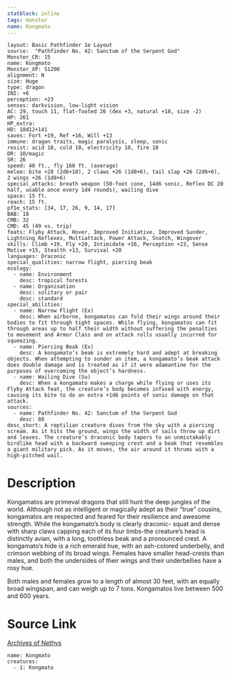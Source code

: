 ```yaml
---
statblock: inline
tags: monster
name: Kongmato
---
```

```statblock
layout: Basic Pathfinder 1e Layout
source:  "Pathfinder No. 42: Sanctum of the Serpent God"
Monster_CR: 15
name: Kongmato
Monster_XP: 51200
alignment: N
size: Huge
type: dragon
INI: +6
perception: +23
senses: darkvision, low-light vision
AC: 29, touch 11, flat-footed 26 (dex +3, natural +18, size -2)
HP: 261
HP_extra: 
HD: 18d12+141
saves: Fort +19, Ref +16, Will +13
immune: dragon traits, magic paralysis, sleep, sonic
resist: acid 10, cold 10, electricity 10, fire 10
DR: 10/magic
SR: 26
speed: 40 ft., fly 160 ft. (average)
melee: bite +28 (2d6+18), 2 claws +26 (1d8+6), tail slap +26 (2d6+6), 2 wings +26 (1d8+6)
special_attacks: breath weapon (50-foot cone, 14d6 sonic, Reflex DC 20 half, usable once every 1d4 rounds), wailing dive
space: 15 ft.
reach: 15 ft.
pf1e_stats: [34, 17, 26, 9, 14, 17]
BAB: 18
CMB: 32
CMD: 45 (49 vs. trip)
feats: Flyby Attack, Hover, Improved Initiative, Improved Sunder, Lightning Reflexes, Multiattack, Power Attack, Snatch, Wingover
skills: Climb +19, Fly +20, Intimidate +16, Perception +23, Sense Motive +15, Stealth +13, Survival +20
languages: Draconic
special_qualities: narrow flight, piercing beak
ecology:
  - name: Environment
    desc: tropical forests
  - name: Organisation
    desc: solitary or pair
    desc: standard
special_abilities:
  - name: Narrow Flight (Ex)
    desc: When airborne, kongamatos can fold their wings around their bodies to fit through tight spaces. While flying, kongamatos can fit through areas up to half their width without suffering the penalties to movement and Armor Class and on attack rolls usually incurred for squeezing.
  - name: Piercing Beak (Ex)
    desc: A kongamato’s beak is extremely hard and adept at breaking objects. When attempting to sunder an item, a kongamato’s beak attack does double damage and is treated as if it were adamantine for the purposes of overcoming the object’s hardness.
  - name: Wailing Dive (Su)
    desc: When a kongamato makes a charge while flying or uses its Flyby Attack feat, the creature’s body becomes infused with energy, causing its bite to do an extra +1d6 points of sonic damage on that attack.
sources:
  - name: Pathfinder No. 42: Sanctum of the Serpent God
    desc: 88
desc_short: A reptilian creature dives from the sky with a piercing scream. As it hits the ground, wings the width of sails throw up dirt and leaves. The creature’s draconic body tapers to an unmistakably birdlike head with a backward sweeping crest and a beak that resembles a giant military pick. As it moves, the air around it thrums with a high-pitched wail.
```
# Description
Kongamatos are primeval dragons that still hunt the deep jungles of the world. Although not as intelligent or magically adept as their “true” cousins, kongamatos are respected and feared for their resilience and awesome strength. While the kongamato’s body is clearly draconic- squat and dense with sharp claws capping each of its four limbs-the creature’s head is distinctly avian, with a long, toothless beak and a pronounced crest. A kongamato’s hide is a rich emerald hue, with an ash-colored underbelly, and crimson webbing of its broad wings. Females have smaller head-crests than males, and both the undersides of their wings and their underbellies have a rosy hue.

Both males and females grow to a length of almost 30 feet, with an equally broad wingspan, and can weigh up to 7 tons. Kongamatos live between 500 and 600 years.
# Source Link
[Archives of Nethys](https://aonprd.com/MonsterDisplay.aspx?ItemName=Kongmato)
```encounter-table
name: Kongmato
creatures:
  - 1: Kongmato
```
